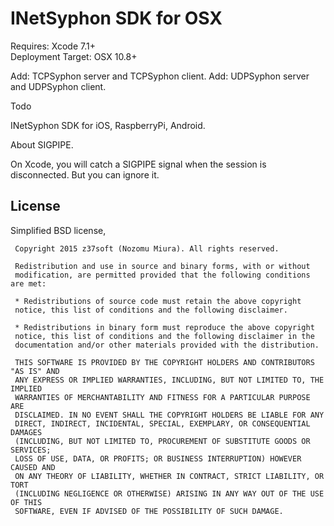# INetSyphon SDK for OSX

Requires: Xcode 7.1+  
Deployment Target: OSX 10.8+

Add: TCPSyphon server and TCPSyphon client.
Add: UDPSyphon server and UDPSyphon client.

Todo

INetSyphon SDK for iOS, RaspberryPi, Android.


About SIGPIPE.

On Xcode, you will catch a SIGPIPE signal when the session is disconnected. But you can ignore it.


License
------------
Simplified BSD license,

     Copyright 2015 z37soft (Nozomu Miura). All rights reserved.
     
     Redistribution and use in source and binary forms, with or without
     modification, are permitted provided that the following conditions are met:
     
     * Redistributions of source code must retain the above copyright
     notice, this list of conditions and the following disclaimer.
     
     * Redistributions in binary form must reproduce the above copyright
     notice, this list of conditions and the following disclaimer in the
     documentation and/or other materials provided with the distribution.
     
     THIS SOFTWARE IS PROVIDED BY THE COPYRIGHT HOLDERS AND CONTRIBUTORS "AS IS" AND
     ANY EXPRESS OR IMPLIED WARRANTIES, INCLUDING, BUT NOT LIMITED TO, THE IMPLIED
     WARRANTIES OF MERCHANTABILITY AND FITNESS FOR A PARTICULAR PURPOSE ARE
     DISCLAIMED. IN NO EVENT SHALL THE COPYRIGHT HOLDERS BE LIABLE FOR ANY
     DIRECT, INDIRECT, INCIDENTAL, SPECIAL, EXEMPLARY, OR CONSEQUENTIAL DAMAGES
     (INCLUDING, BUT NOT LIMITED TO, PROCUREMENT OF SUBSTITUTE GOODS OR SERVICES;
     LOSS OF USE, DATA, OR PROFITS; OR BUSINESS INTERRUPTION) HOWEVER CAUSED AND
     ON ANY THEORY OF LIABILITY, WHETHER IN CONTRACT, STRICT LIABILITY, OR TORT
     (INCLUDING NEGLIGENCE OR OTHERWISE) ARISING IN ANY WAY OUT OF THE USE OF THIS
     SOFTWARE, EVEN IF ADVISED OF THE POSSIBILITY OF SUCH DAMAGE.
